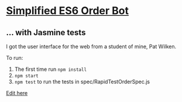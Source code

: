 # <a href="https://github.com/rhildred/pcrtestbot" target="_blank">Simplified ES6 Order Bot</a>
## ... with Jasmine tests

I got the user interface for the web from a student of mine, Pat Wilken.

To run:

1. The first time run `npm install`
2. `npm start`
3. `npm test` to run the tests in spec/RapidTestOrderSpec.js

[Edit here](https://diy-pwa.dev/~/gh/rhildred/pcrtestbot.git)

